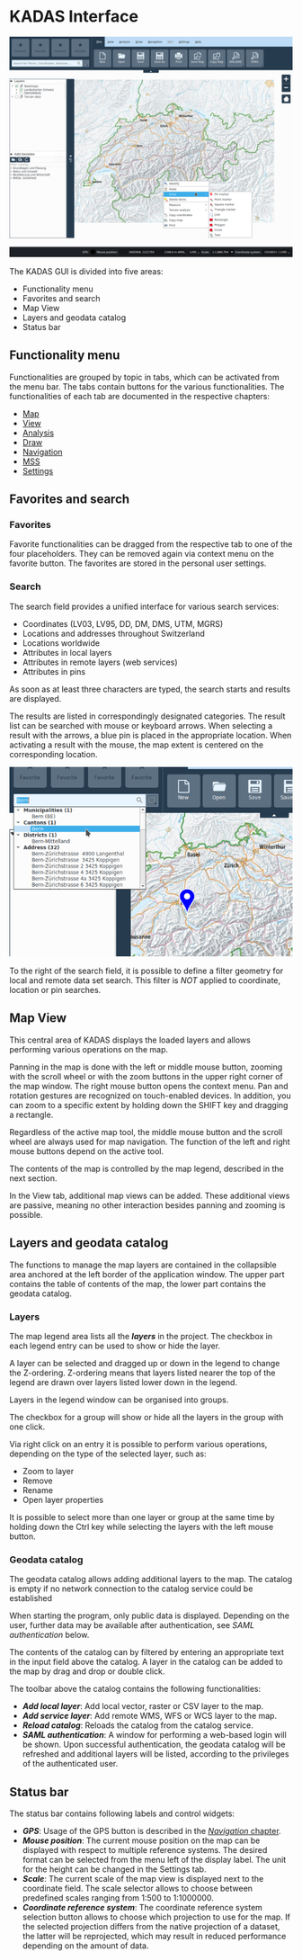 # KADAS Interface

<img src="/media/image1.png" />

The KADAS GUI is divided into five areas:

+ Functionality menu
+ Favorites and search
+ Map View
+ Layers and geodata catalog
+ Status bar


## <a name="sec0"></a>Functionality menu

Functionalities are grouped by topic in tabs, which can be activated from the menu bar. The tabs contain buttons for the various functionalities. The functionalities of each tab are documented in the respective chapters:

+ <a href="/map">Map</a>
+ <a href="/view">View</a>
+ <a href="/analysis">Analysis</a>
+ <a href="/draw">Draw</a>
+ <a href="/gps">Navigation</a>
+ <a href="/mss">MSS</a>
+ <a href="/settings">Settings</a>


## <a name="sec1"></a>Favorites and search

### Favorites

Favorite functionalities can be dragged from the respective tab to one of the four placeholders. They can be removed again via context menu on the favorite button. The favorites are stored in the personal user settings.


### Search

The search field provides a unified interface for various search services:

+ Coordinates (LV03, LV95, DD, DM, DMS, UTM, MGRS)
+ Locations and addresses throughout Switzerland
+ Locations worldwide
+ Attributes in local layers
+ Attributes in remote layers (web services)
+ Attributes in pins

As soon as at least three characters are typed, the search starts and results are displayed.

The results are listed in correspondingly designated categories. The result list can be searched with mouse or keyboard arrows. When selecting a result with the arrows, a blue pin is placed in the appropriate location. When activating a result with the mouse, the map extent is centered on the corresponding location.

<img src="/media/image2.png" />

To the right of the search field, it is possible to define a filter geometry for local and remote data set search. This filter is *NOT* applied to coordinate, location or pin searches.


## <a name="sec2"></a>Map View

This central area of KADAS displays the loaded layers and allows performing various operations on the map.

Panning in the map is done with the left or middle mouse button, zooming with the scroll wheel or with the zoom buttons in the upper right corner of the map window. The right mouse button opens the context menu. Pan and rotation gestures are recognized on touch-enabled devices. In addition, you can zoom to a specific extent by holding down the SHIFT key and dragging a rectangle. 

Regardless of the active map tool, the middle mouse button and the scroll wheel are always used for map navigation. The function of the left and right mouse buttons depend on the active tool.

The contents of the map is controlled by the map legend, described in the next section.

In the View tab, additional map views can be added. These additional views are passive, meaning no other interaction besides panning and zooming is possible.

## <a name="sec3"></a>Layers and geodata catalog

The functions to manage the map layers are contained in the collapsible area anchored at the left border of the application window. The upper part contains the table of contents of the map, the lower part contains the geodata catalog.


### Layers

The map legend area lists all the **_layers_** in the project. The checkbox in each legend entry can be used to show or hide the layer.

A layer can be selected and dragged up or down in the legend to change the Z-ordering. Z-ordering means that layers listed nearer the top of the legend are drawn over layers listed lower down in the legend.

Layers in the legend window can be organised into groups.

The checkbox for a group will show or hide all the layers in the group with one click.

Via right click on an entry it is possible to perform various operations, depending on the type of the selected layer, such as:

+ Zoom to layer
+ Remove
+ Rename
+ Open layer properties

It is possible to select more than one layer or group at the same time by holding down the Ctrl key while selecting the layers with the left mouse button.


### Geodata catalog

The geodata catalog allows adding additional layers to the map. The catalog is empty if no network connection to the catalog service could be established

When starting the program, only public data is displayed. Depending on the user, further data may be available after authentication, see *SAML authentication* below.

The contents of the catalog can by filtered by entering an appropriate text in the input field above the catalog. A layer in the catalog can be added to the map by drag and drop or double click.

The toolbar above the catalog contains the following functionalities:

+ **_Add local layer_**: Add local vector, raster or CSV layer to the map.
+ **_Add service layer_**: Add remote WMS, WFS or WCS layer to the map. 
+ **_Reload catalog_**: Reloads the catalog from the catalog service.
+ **_SAML authentication_**: A window for performing a web-based login will be shown. Upon successful authentication, the geodata catalog will be refreshed and additional layers will be listed, according to the privileges of the authenticated user.


## <a name="sec4"></a>Status bar

The status bar contains following labels and control widgets:

+ **_GPS_**: Usage of the GPS button is described in the <a href="/gps">*Navigation* chapter</a>.
+ **_Mouse position_**: The current mouse position on the map can be displayed with respect to multiple reference systems. The desired format can be selected from the menu left of the display label. The unit for the height can be changed in the Settings tab.
+ **_Scale_**: The current scale of the map view is displayed next to the coordinate field. The scale selector allows to choose between predefined scales ranging from 1:500 to 1:1000000.
+ **_Coordinate reference system_**: The coordinate reference system selection button allows to choose which projection to use for the map. If the selected projection differs from the native projection of a dataset, the latter will be reprojected, which may result in reduced performance depending on the amount of data.

